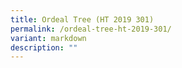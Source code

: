 ```yaml
---
title: Ordeal Tree (HT 2019 301)
permalink: /ordeal-tree-ht-2019-301/
variant: markdown
description: ""
---
```

